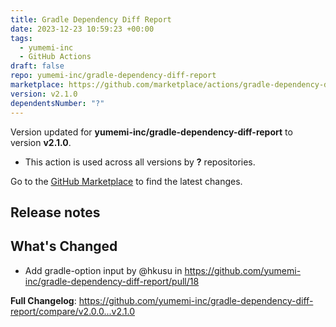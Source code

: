 ```yaml
---
title: Gradle Dependency Diff Report
date: 2023-12-23 10:59:23 +00:00
tags:
  - yumemi-inc
  - GitHub Actions
draft: false
repo: yumemi-inc/gradle-dependency-diff-report
marketplace: https://github.com/marketplace/actions/gradle-dependency-diff-report
version: v2.1.0
dependentsNumber: "?"
---
```



Version updated for **yumemi-inc/gradle-dependency-diff-report** to version **v2.1.0**.
- This action is used across all versions by **?** repositories.

Go to the [GitHub Marketplace](https://github.com/marketplace/actions/gradle-dependency-diff-report) to find the latest changes.

## Release notes

## What's Changed
* Add gradle-option input by @hkusu in https://github.com/yumemi-inc/gradle-dependency-diff-report/pull/18


**Full Changelog**: https://github.com/yumemi-inc/gradle-dependency-diff-report/compare/v2.0.0...v2.1.0

